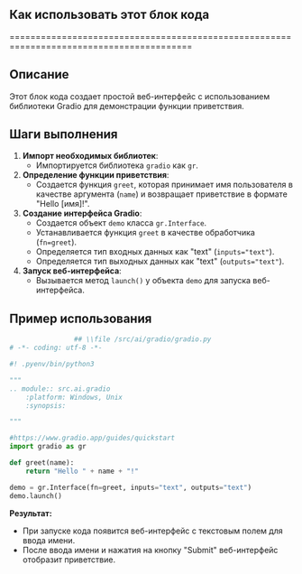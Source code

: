 ## Как использовать этот блок кода
=========================================================================================

Описание
-------------------------
Этот блок кода создает простой веб-интерфейс с использованием библиотеки Gradio для демонстрации функции приветствия.

Шаги выполнения
-------------------------
1. **Импорт необходимых библиотек**: 
    - Импортируется библиотека `gradio` как `gr`.
2. **Определение функции приветствия**: 
    - Создается функция `greet`, которая принимает имя пользователя в качестве аргумента (`name`) и возвращает приветствие в формате "Hello [имя]!".
3. **Создание интерфейса Gradio**: 
    - Создается объект `demo` класса `gr.Interface`.
    - Устанавливается функция `greet` в качестве обработчика (`fn=greet`).
    - Определяется тип входных данных как "text" (`inputs="text"`).
    - Определяется тип выходных данных как "text" (`outputs="text"`).
4. **Запуск веб-интерфейса**:
    - Вызывается метод `launch()` у объекта `demo` для запуска веб-интерфейса.

Пример использования
-------------------------

```python
                ## \\file /src/ai/gradio/gradio.py
# -*- coding: utf-8 -*-

#! .pyenv/bin/python3

"""
.. module:: src.ai.gradio 
    :platform: Windows, Unix
    :synopsis:

"""

#https://www.gradio.app/guides/quickstart
import gradio as gr

def greet(name):
    return "Hello " + name + "!"

demo = gr.Interface(fn=greet, inputs="text", outputs="text")
demo.launch()   
```

**Результат:**
- При запуске кода появится веб-интерфейс с текстовым полем для ввода имени. 
- После ввода имени и нажатия на кнопку "Submit" веб-интерфейс отобразит приветствие.